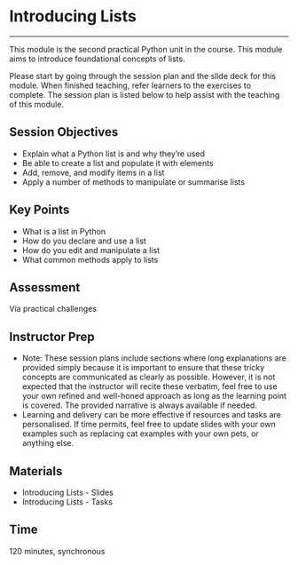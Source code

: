 # Introducing Lists
---

This module is the second practical Python unit in the course. This module aims to introduce foundational concepts of lists. 

Please start by going through the session plan and the slide deck for this module.  When finished teaching, refer learners to the exercises to complete. The session plan is listed below to help assist with the teaching of this module.

## Session Objectives

- Explain what a Python list is and why they’re used
- Be able to create a list and populate it with elements
- Add, remove, and modify items in a list
- Apply a number of methods to manipulate or summarise lists

## Key Points

- What is a list in Python
- How do you declare and use a list
- How do you edit and manipulate a list
- What common methods apply to lists

## Assessment

Via practical challenges

## Instructor Prep

- Note: These session plans include sections where long explanations are provided simply because it is important to ensure that these tricky concepts are communicated as clearly as possible. However, it is not expected that the instructor will recite these verbatim, feel free to use your own refined and well-honed approach as long as the learning point is covered. The provided narrative is always available if needed.
- Learning and delivery can be more effective if resources and tasks are personalised. If time permits, feel free to update slides with your own examples such as replacing cat examples with your own pets, or anything else.

## Materials

- Introducing Lists - Slides
- Introducing Lists - Tasks

## Time

120 minutes, synchronous
